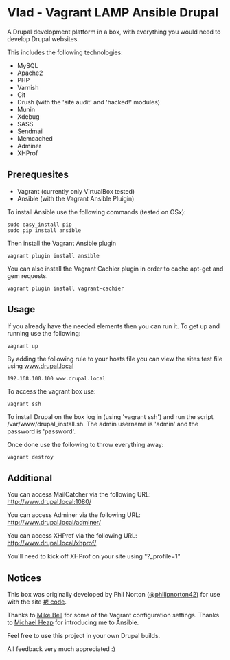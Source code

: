 Vlad - Vagrant LAMP Ansible Drupal
==================================

A Drupal development platform in a box, with everything you would need to develop Drupal websites.

This includes the following technologies:

* MySQL
* Apache2
* PHP
* Varnish
* Git
* Drush (with the 'site audit' and 'hacked!' modules)
* Munin
* Xdebug
* SASS
* Sendmail
* Memcached
* Adminer
* XHProf

Prerequesites
-------------

* Vagrant (currently only VirtualBox tested)
* Ansible (with the Vagrant Ansible Pluigin)

To install Ansible use the following commands (tested on OSx):

    sudo easy_install pip
    sudo pip install ansible

Then install the Vagrant Ansible plugin

    vagrant plugin install ansible

You can also install the Vagrant Cachier plugin in order to cache apt-get and gem requests.

    vagrant plugin install vagrant-cachier

Usage
-----

If you already have the needed elements then you can run it. To get up and running use the following:

    vagrant up

By adding the following rule to your hosts file you can view the sites test file using www.drupal.local
    
    192.168.100.100 www.drupal.local

To access the vagrant box use:

    vagrant ssh

To install Drupal on the box log in (using 'vagrant ssh') and run the script /var/www/drupal_install.sh. The admin username is 'admin' and the password is 'password'.

Once done use the following to throw everything away:

    vagrant destroy

Additional
----------

You can access MailCatcher via the following URL:
http://www.drupal.local:1080/

You can access Adminer via the following URL:
http://www.drupal.local/adminer/

You can access XHProf via the following URL:
http://www.drupal.local/xhprof/

You'll need to kick off XHProf on your site using "?_profile=1"

Notices
-------

This box was originally developed by Phil Norton ([@philipnorton42](http://www.twitter.com/philipnorton42)) for use with the site [#! code](www.hashbangcode.com).

Thanks to [Mike Bell](http://mikebell.io/) for some of the Vagrant configuration settings.
Thanks to [Michael Heap](http://michaelheap.com/) for introducing me to Ansible.

Feel free to use this project in your own Drupal builds.

All feedback very much appreciated :)
